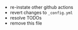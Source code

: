 * re-instate other github actions
* revert changes to `_config.yml`
* resolve TODOs
* remove this file
